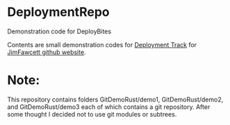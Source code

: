 # DeploymentRepo
Demonstration code for DeployBites

Contents are small demonstration codes for <a href="https://jimfawcett.github.io/indexDeployment.html">Deployment Track</a> for
<a href="https://jimfawcett.github.io/index.html">JimFawcett github website</a>.

# Note:<br />
This repository contains folders GitDemoRust/demo1, GitDemoRust/demo2, and GitDemoRust/demo3 each of which contains a git repository.
After some thought I decided not to use git modules or subtrees.  
